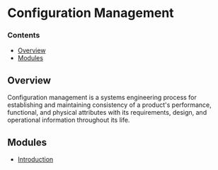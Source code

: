 # Configuration Management
<!--TOC_START-->
### Contents
- [Overview](#overview)
- [Modules](#modules)

<!--TOC_END-->
## Overview
Configuration management is a systems engineering process for establishing and maintaining consistency of a product's performance, functional, and physical attributes with its requirements, design, and operational information throughout its life.
<!--MODULES_START-->
## Modules
- [Introduction](./modules/introduction)
<!--MODULES_END-->
